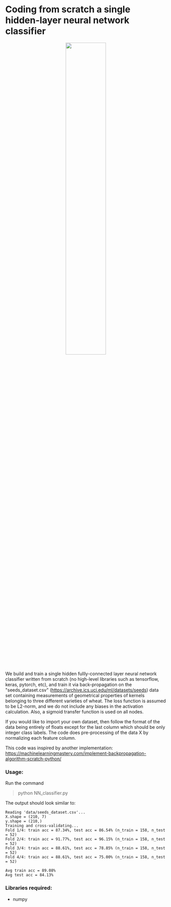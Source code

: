 # Coding from scratch a single hidden-layer neural network classifier

<p align="center">
<img src="https://github.com/ankonzoid/NN-from-scratch/blob/master/images/NN.png" width="50%">
</p>
 
We build and train a single hidden fullly-connected layer neural network classifier written from scratch (no high-level libraries such as tensorflow, keras, pytorch, etc), and train it via back-propagation on the "seeds_dataset.csv" (https://archive.ics.uci.edu/ml/datasets/seeds) data set containing measurements of geometrical properties of kernels belonging to three different varieties of wheat. The loss function is assumed to be L2-norm, and we do not include any biases in the activation calculation. Also, a sigmoid transfer function is used on all nodes.

 If you would like to import your own dataset, then follow the format of the data being entirely of floats except for the last column which should be only integer class labels. The code does pre-processing of the data X by normalizing each feature column.

 This code was inspired by another implementation:
 https://machinelearningmastery.com/implement-backpropagation-algorithm-scratch-python/

### Usage:

Run the command

> python NN_classifier.py

The output should look similar to:

```
Reading 'data/seeds_dataset.csv'...
X.shape = (210, 7)
y.shape = (210,)
Training and cross-validating...
Fold 1/4: train acc = 87.34%, test acc = 86.54% (n_train = 158, n_test = 52)
Fold 2/4: train acc = 91.77%, test acc = 96.15% (n_train = 158, n_test = 52)
Fold 3/4: train acc = 88.61%, test acc = 78.85% (n_train = 158, n_test = 52)
Fold 4/4: train acc = 88.61%, test acc = 75.00% (n_train = 158, n_test = 52)

Avg train acc = 89.08%
Avg test acc = 84.13%

```

### Libraries required:

* numpy
